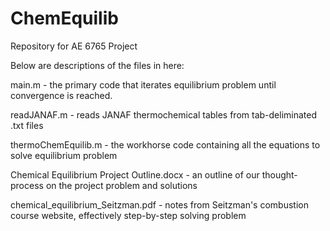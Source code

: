 # ChemEquilib

Repository for AE 6765 Project

Below are descriptions of the files in here:


main.m - the primary code that iterates equilibrium problem until convergence is reached.

readJANAF.m - reads JANAF thermochemical tables from tab-deliminated .txt files

thermoChemEquilib.m - the workhorse code containing all the equations to solve equilibrium problem

Chemical Equilibrium Project Outline.docx - an outline of our thought-process on the project problem and solutions

chemical_equilibrium_Seitzman.pdf - notes from Seitzman's combustion course website, effectively step-by-step solving problem
